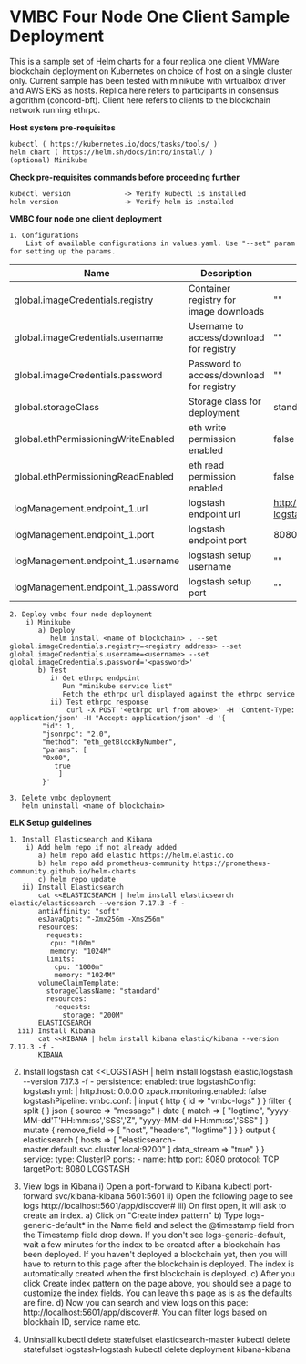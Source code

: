 # VMBC Four Node One Client Sample Deployment
This is a sample set of Helm charts for a four replica one client VMWare blockchain deployment on Kubernetes on choice of host on a single cluster only. Current sample has been tested with minikube with virtualbox driver and AWS EKS as hosts.
Replica here refers to participants in consensus algorithm (concord-bft).
Client here refers to clients to the blockchain network running ethrpc.

**Host system pre-requisites**

    kubectl ( https://kubernetes.io/docs/tasks/tools/ )
    helm chart ( https://helm.sh/docs/intro/install/ )
    (optional) Minikube

**Check pre-requisites commands before proceeding further**

    kubectl version             -> Verify kubectl is installed
    helm version                -> Verify helm is installed

**VMBC four node one client deployment**

    1. Configurations
        List of available configurations in values.yaml. Use "--set" param for setting up the params.
| Name                             | Description                                      | Value                       | Type      |
|----------------------------------|--------------------------------------------------|-----------------------------|-----------|
| global.imageCredentials.registry | Container registry for image downloads           | ""                          | Mandatory |
| global.imageCredentials.username | Username to access/download for registry         | ""                          | Mandatory |
| global.imageCredentials.password | Password to access/download for registry         | ""                          | Mandatory |
| global.storageClass              | Storage class for deployment                     | standard                    | Optional  |
| global.ethPermissioningWriteEnabled | eth write permission enabled                  | false                       | Optional  |
| global.ethPermissioningReadEnabled  | eth read permission enabled                   | false                       | Optional  |
| logManagement.endpoint_1.url        | logstash endpoint url                         | http://logstash-logstash.default.svc.cluster.local | Optional |
| logManagement.endpoint_1.port       | logstash endpoint port                        | 8080                        | Optional  |
| logManagement.endpoint_1.username   | logstash setup username                       | ""                          | Optional  |
| logManagement.endpoint_1.password   | logstash setup port                           | ""                          | Optional  |

    2. Deploy vmbc four node deployment
        i) Minikube
           a) Deploy
              helm install <name of blockchain> . --set global.imageCredentials.registry=<registry address> --set global.imageCredentials.username=<username> --set global.imageCredentials.password='<password>'
           b) Test
              i) Get ethrpc endpoint
                 Run "minikube service list"
                 Fetch the ethrpc url displayed against the ethrpc service
              ii) Test ethrpc response
                  curl -X POST '<ethrpc url from above>' -H 'Content-Type: application/json' -H "Accept: application/json" -d '{
			"id": 1,
			"jsonrpc": "2.0",
			"method": "eth_getBlockByNumber",
			"params": [
			"0x00",
			   true
			    ]
			}'

    3. Delete vmbc deployment
       helm uninstall <name of blockchain>                    

**ELK Setup guidelines**

    1. Install Elasticsearch and Kibana
        i) Add helm repo if not already added
           a) helm repo add elastic https://helm.elastic.co
           b) helm repo add prometheus-community https://prometheus-community.github.io/helm-charts
           c) helm repo update
       ii) Install Elasticsearch
           cat <<ELASTICSEARCH | helm install elasticsearch elastic/elasticsearch --version 7.17.3 -f -
           antiAffinity: "soft"
           esJavaOpts: "-Xmx256m -Xms256m"
           resources:
             requests:
              cpu: "100m"
              memory: "1024M"
             limits:
               cpu: "1000m"
               memory: "1024M"
           volumeClaimTemplate:
             storageClassName: "standard"
             resources:
               requests:
                 storage: "200M"
           ELASTICSEARCH
      iii) Install Kibana
           cat <<KIBANA | helm install kibana elastic/kibana --version 7.17.3 -f -
           KIBANA

   2. Install logstash
      cat <<LOGSTASH | helm install logstash elastic/logstash --version 7.17.3 -f -
      persistence:
        enabled: true
      logstashConfig:
        logstash.yml: |
          http.host: 0.0.0.0
          xpack.monitoring.enabled: false
      logstashPipeline:
        vmbc.conf: |
          input {
            http {
              id => "vmbc-logs"
            }
          }
          filter {
            split {
            }
            json {
              source => "message"
            }
            date {
              match => [ "logtime", "yyyy-MM-dd'T'HH:mm:ss','SSS','Z", "yyyy-MM-dd HH:mm:ss','SSS" ]
            }
            mutate {
              remove_field => [ "host", "headers", "logtime" ]
            }
          }
          output {
            elasticsearch {
              hosts => [ "elasticsearch-master.default.svc.cluster.local:9200" ]
              data_stream => "true"
            }
          }
      service:
        type: ClusterIP
        ports:
          - name: http
            port: 8080
            protocol: TCP
            targetPort: 8080
      LOGSTASH

  3. View logs in Kibana
      i) Open a port-forward to Kibana
         kubectl port-forward svc/kibana-kibana 5601:5601
     ii) Open the following page to see logs
         http://localhost:5601/app/discover#
    iii) On first open, it will ask to create an index.
         a) Click on "Create index pattern"
         b) Type logs-generic-default* in the Name field and select the @timestamp field from the Timestamp field drop down.
            If you don't see logs-generic-default, wait a few minutes for the index to be created after a blockchain has been deployed.
            If you haven't deployed a blockchain yet, then you will have to return to this page after the blockchain is deployed.
            The index is automatically created when the first blockchain is deployed.
         c) After you click Create index pattern on the page above, you should see a page to customize the index fields.
            You can leave this page as is as the defaults are fine.
         d) Now you can search and view logs on this page: http://localhost:5601/app/discover#. You can filter logs based on blockhain ID, service name etc.

  4. Uninstall
     kubectl delete statefulset elasticsearch-master 
     kubectl delete statefulset logstash-logstash
     kubectl delete deployment kibana-kibana
